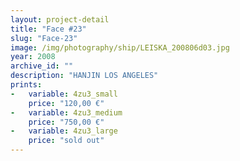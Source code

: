 ```yaml
---
layout: project-detail
title: "Face #23"
slug: "Face-23"
image: /img/photography/ship/LEISKA_200806d03.jpg
year: 2008
archive_id: ""
description: "HANJIN LOS ANGELES"
prints:
-   variable: 4zu3_small
    price: "120,00 €"
-   variable: 4zu3_medium
    price: "750,00 €"
-   variable: 4zu3_large
    price: "sold out"
---
```

